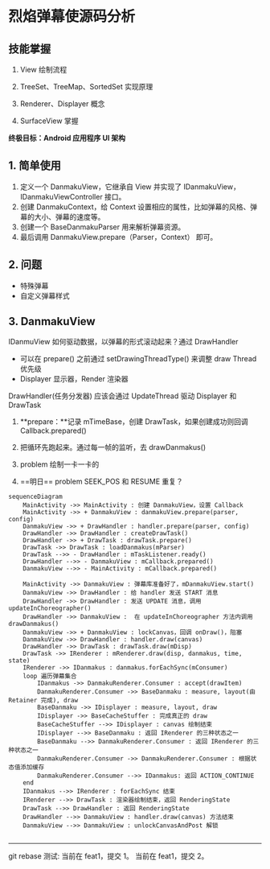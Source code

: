 # 烈焰弹幕使源码分析

## 技能掌握

1. View 绘制流程

2. TreeSet、TreeMap、SortedSet 实现原理
3. Renderer、Displayer 概念
4. SurfaceView 掌握

**终极目标：Android 应用程序 UI 架构**



## 1. 简单使用

1. 定义一个 DanmakuView，它继承自 View 并实现了 IDanmakuView，IDanmakuViewController 接口。
2. 创建 DanmakuContext，给 Context 设置相应的属性，比如弹幕的风格、弹幕的大小、弹幕的速度等。
3. 创建一个 BaseDanmakuParser 用来解析弹幕资源。
4. 最后调用 DanmakuView.prepare（Parser，Context） 即可。

## 2. 问题

- 特殊弹幕
- 自定义弹幕样式

## 3. DanmakuView

IDanmuView 如何驱动数据，以弹幕的形式滚动起来？通过 DrawHandler

- 可以在 prepare() 之前通过 setDrawingThreadType() 来调整 draw Thread 优先级
- Displayer 显示器，Render 渲染器

DrawHandler(任务分发器) 应该会通过 UpdateThread 驱动 Displayer 和 DrawTask

1. **prepare：**记录 mTimeBase，创建 DrawTask，如果创建成功则回调 Callback.prepared()



1. 把循环先跑起来。通过每一帧的监听，去 drawDanmakus()
2. problem 绘制一卡一卡的
3. ==明日== problem SEEK_POS 和 RESUME 重复？





```mermaid
sequenceDiagram
    MainActivity ->> MainActivity : 创建 DanmakuView，设置 Callback
    MainActivity ->> + DanmakuView : danmakuView.prepare(parser, config)
    DanmakuView ->> + DrawHandler : handler.prepare(parser, config)
    DrawHandler ->> DrawHandler : createDrawTask()
    DrawHandler ->> + DrawTask : drawTask.prepare()
    DrawTask ->> DrawTask : loadDanmakus(mParser)
    DrawTask -->> - DrawHandler : mTaskListener.ready()
    DrawHandler -->> - DanmakuView : mCallback.prepared()
    DanmakuView -->> - MainActivity : mCallback.prepared()
    
    MainActivity ->> DanmakuView : 弹幕库准备好了，mDanmakuView.start()
    DanmakuView ->> DrawHandler : 给 handler 发送 START 消息
    DrawHandler ->> DrawHandler : 发送 UPDATE 消息，调用 updateInChoreographer()
    DrawHandler ->> DanmakuView :  在 updateInChoreographer 方法内调用 drawDanmakus()
    DanmakuView ->> + DanmakuView : lockCanvas，回调 onDraw()，阻塞
    DanmakuView ->> DrawHandler : handler.draw(canvas)
    DrawHandler ->> DrawTask : drawTask.draw(mDisp)
    DrawTask ->> IRenderer : mRenderer.draw(disp, danmakus, time, state)
    IRenderer ->> IDanmakus : danmakus.forEachSync(mConsumer)
    loop 遍历弹幕集合
        IDanmakus ->> DanmakuRenderer.Consumer : accept(drawItem)
        DanmakuRenderer.Consumer ->> BaseDanmaku : measure, layout(由 Retainer 完成), draw
        BaseDanmaku ->> IDisplayer : measure, layout, draw
        IDisplayer ->> BaseCacheStuffer : 完成真正的 draw
        BaseCacheStuffer -->> IDisplayer : canvas 绘制结束
        IDisplayer -->> BaseDanmaku : 返回 IRenderer 的三种状态之一
        BaseDanmaku -->> DanmakuRenderer.Consumer : 返回 IRenderer 的三种状态之一
        DanmakuRenderer.Consumer ->> DanmakuRenderer.Consumer : 根据状态值添加缓存
        DanmakuRenderer.Consumer -->> IDanmakus: 返回 ACTION_CONTINUE 
    end
    IDanmakus -->> IRenderer : forEachSync 结束
    IRenderer -->> DrawTask : 渲染器绘制结束，返回 RenderingState
    DrawTask -->> DrawHandler : 返回 RenderingState
    DrawHandler -->> DanmakuView : handler.draw(canvas) 方法结束
    DanmakuView -->> DanmakuView : unlockCanvasAndPost 解锁
    
```



------
git rebase 测试:
当前在 feat1，提交 1。
当前在 feat1，提交 2。










